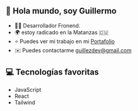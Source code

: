 ## 👋 Hola mundo, soy Guillermo

- 👨‍💻 Desarrollador Fronend.
- 🌍 estoy radicado en la Matanzas 🇨🇺
- ⭐️ Puedes ver mi trabajo en mi [Portafolio](https://guillezdev.netlify.app/) 
- ✉️ Puedes contactarme guillezdev@gmail.com 
  


## 💻️ Tecnologías favoritas

- JavaScript
- React
- Tailwind
